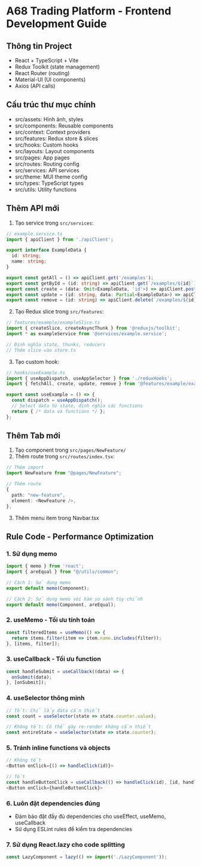 # A68 Trading Platform - Frontend Development Guide

## Thông tin Project
- React + TypeScript + Vite
- Redux Toolkit (state management)
- React Router (routing)
- Material-UI (UI components)
- Axios (API calls)

## Cấu trúc thư mục chính
- src/assets: Hình ảnh, styles
- src/components: Reusable components
- src/context: Context providers
- src/features: Redux store & slices
- src/hooks: Custom hooks
- src/layouts: Layout components
- src/pages: App pages
- src/routes: Routing config
- src/services: API services
- src/theme: MUI theme config
- src/types: TypeScript types
- src/utils: Utility functions

## Thêm API mới
1. Tạo service trong `src/services`:
```typescript
// example.service.ts
import { apiClient } from './apiClient';

export interface ExampleData {
  id: string;
  name: string;
}

export const getAll = () => apiClient.get('/examples');
export const getById = (id: string) => apiClient.get(`/examples/${id}`);
export const create = (data: Omit<ExampleData, 'id'>) => apiClient.post('/examples', data);
export const update = (id: string, data: Partial<ExampleData>) => apiClient.put(`/examples/${id}`, data);
export const remove = (id: string) => apiClient.delete(`/examples/${id}`);
```

2. Tạo Redux slice trong `src/features`:
```typescript
// features/example/exampleSlice.ts
import { createSlice, createAsyncThunk } from '@reduxjs/toolkit';
import * as exampleService from '@services/example.service';

// Định nghĩa state, thunks, reducers
// Thêm slice vào store.ts
```

3. Tạo custom hook:
```typescript
// hooks/useExample.ts
import { useAppDispatch, useAppSelector } from './reduxHooks';
import { fetchAll, create, update, remove } from '@features/example/exampleSlice';

export const useExample = () => {
  const dispatch = useAppDispatch();
  // Select data từ state, định nghĩa các functions
  return { /* data và functions */ };
};
```

## Thêm Tab mới
1. Tạo component trong `src/pages/NewFeature/`
2. Thêm route trong `src/routes/index.tsx`:
```typescript
// Thêm import
import NewFeature from "@pages/NewFeature";

// Thêm route
{
  path: "new-feature",
  element: <NewFeature />,
},
```
3. Thêm menu item trong Navbar.tsx

## Rule Code - Performance Optimization

### 1. Sử dụng memo
```typescript
import { memo } from 'react';
import { areEqual } from "@/utils/common";

// Cách 1: Sử dụng memo
export default memo(Component);

// Cách 2: Sử dụng memo với hàm so sánh tùy chỉnh
export default memo(Component, areEqual);
```

### 2. useMemo - Tối ưu tính toán
```typescript
const filteredItems = useMemo(() => {
  return items.filter(item => item.name.includes(filter));
}, [items, filter]);
```

### 3. useCallback - Tối ưu function
```typescript
const handleSubmit = useCallback((data) => {
  onSubmit(data);
}, [onSubmit]);
```

### 4. useSelector thông minh
```typescript
// Tốt: Chỉ lấy data cần thiết
const count = useSelector(state => state.counter.value);

// Không tốt: Có thể gây re-render không cần thiết
const entireState = useSelector(state => state.counter);
```

### 5. Tránh inline functions và objects
```typescript
// Không tốt
<Button onClick={() => handleClick(id)}>

// Tốt
const handleButtonClick = useCallback(() => handleClick(id), [id, handleClick]);
<Button onClick={handleButtonClick}>
```

### 6. Luôn đặt dependencies đúng
- Đảm bảo đặt đầy đủ dependencies cho useEffect, useMemo, useCallback
- Sử dụng ESLint rules để kiểm tra dependencies

### 7. Sử dụng React.lazy cho code splitting
```typescript
const LazyComponent = lazy(() => import('./LazyComponent'));
```

